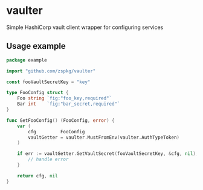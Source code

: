 # vaulter
Simple HashiCorp vault client wrapper for configuring services

## Usage example

```go
package example

import "github.com/zspkg/vaulter"

const fooVaultSecretKey = "key"

type FooConfig struct {
	Foo string `fig:"foo_key,required"`
	Bar int    `fig:"bar_secret,required"`
}

func GetFooConfig() (FooConfig, error) {
	var (
		cfg         FooConfig
		vaultGetter = vaulter.MustFromEnv(vaulter.AuthTypeToken)
	)

	if err := vaultGetter.GetVaultSecret(fooVaultSecretKey, &cfg, nil); err != nil {
		// handle error
	}

	return cfg, nil
}
```